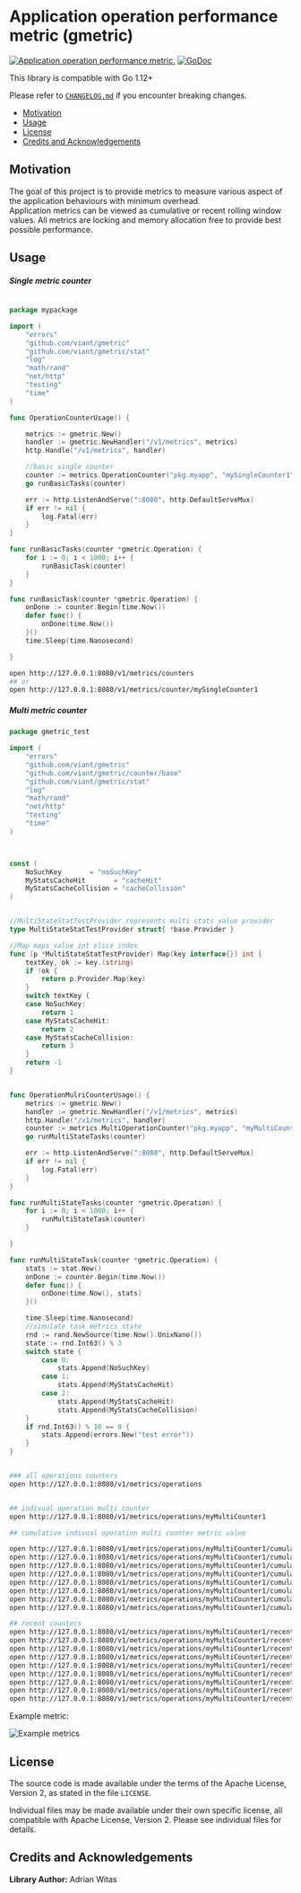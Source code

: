# Application operation performance metric (gmetric)


[![Application operation performance metric.](https://goreportcard.com/badge/github.com/viant/gmetric)](https://goreportcard.com/report/github.com/viant/gmetric)
[![GoDoc](https://godoc.org/github.com/viant/gmetric?status.svg)](https://godoc.org/github.com/viant/gmetric)

This library is compatible with Go 1.12+

Please refer to [`CHANGELOG.md`](CHANGELOG.md) if you encounter breaking changes.

- [Motivation](#motivation)
- [Usage](#usage)
- [License](#license)
- [Credits and Acknowledgements](#credits-and-acknowledgements)


## Motivation

The goal of this project is to provide metrics to measure various aspect of the application behaviours with minimum overhead.  
Application metrics can be viewed as cumulative or recent rolling window values.
All metrics are locking and memory allocation free to provide best possible performance.



## Usage



##### Single metric counter


```go

package mypackage

import (
	"errors"
	"github.com/viant/gmetric"
	"github.com/viant/gmetric/stat"
	"log"
	"math/rand"
	"net/http"
	"testing"
	"time"
)

func OperationCounterUsage() {

	metrics := gmetric.New()
	handler := gmetric.NewHandler("/v1/metrics", metrics)
	http.Handle("/v1/metrics", handler)

	//basic single counter
	counter := metrics.OperationCounter("pkg.myapp", "mySingleCounter1", "my description", time.Microsecond, time.Minute, 2)
	go runBasicTasks(counter)

	err := http.ListenAndServe(":8080", http.DefaultServeMux)
	if err != nil {
		log.Fatal(err)
	}
}

func runBasicTasks(counter *gmetric.Operation) {
	for i := 0; i < 1000; i++ {
		runBasicTask(counter)
	}
}

func runBasicTask(counter *gmetric.Operation) {
	onDone := counter.Begin(time.Now())
	defer func() {
		onDone(time.Now())
	}()
	time.Sleep(time.Nanosecond)

}

```

```bash
open http://127.0.0.1:8080/v1/metrics/counters
## or 
open http://127.0.0.1:8080/v1/metrics/counter/mySingleCounter1
```

##### Multi metric counter




```go
package gmetric_test

import (
	"errors"
	"github.com/viant/gmetric"
	"github.com/viant/gmetric/counter/base"
	"github.com/viant/gmetric/stat"
	"log"
	"math/rand"
	"net/http"
	"testing"
	"time"
)



const (
	NoSuchKey       = "noSuchKey"
	MyStatsCacheHit       = "cacheHit"
	MyStatsCacheCollision = "cacheCollision"
)


//MultiStateStatTestProvider represents multi stats value provider
type MultiStateStatTestProvider struct{ *base.Provider }

//Map maps value int slice index
func (p *MultiStateStatTestProvider) Map(key interface{}) int {
	textKey, ok := key.(string)
	if !ok {
		return p.Provider.Map(key)
	}
	switch textKey {
	case NoSuchKey:
		return 1
	case MyStatsCacheHit:
		return 2
	case MyStatsCacheCollision:
		return 3
	}
	return -1
}


func OperationMulriCounterUsage() {
	metrics := gmetric.New()
	handler := gmetric.NewHandler("/v1/metrics", metrics)
	http.Handle("/v1/metrics", handler)
	counter := metrics.MultiOperationCounter("pkg.myapp", "myMultiCounter1", "my description", time.Microsecond, time.Minute, 2, &MultiStateStatTestProvider{})
	go runMultiStateTasks(counter)

	err := http.ListenAndServe(":8080", http.DefaultServeMux)
	if err != nil {
		log.Fatal(err)
	}
}

func runMultiStateTasks(counter *gmetric.Operation) {
	for i := 0; i < 1000; i++ {
		runMultiStateTask(counter)
	}

}

func runMultiStateTask(counter *gmetric.Operation) {
	stats := stat.New()
	onDone := counter.Begin(time.Now())
	defer func() {
		onDone(time.Now(), stats)
	}()

	time.Sleep(time.Nanosecond)
	//simulate task metrics state
	rnd := rand.NewSource(time.Now().UnixNano())
	state := rnd.Int63() % 3
	switch state {
		case 0:
			stats.Append(NoSuchKey)
		case 1:
			stats.Append(MyStatsCacheHit)
		case 2:
			stats.Append(MyStatsCacheHit)
			stats.Append(MyStatsCacheCollision)
	}
	if rnd.Int63() % 10 == 0 {
		stats.Append(errors.New("test error"))
	}
}
```

```bash

### all operations counters
open http://127.0.0.1:8080/v1/metrics/operations


## indivual operation multi counter
open http://127.0.0.1:8080/v1/metrics/operations/myMultiCounter1

## cumulative indivual operation multi counter metric value

open http://127.0.0.1:8080/v1/metrics/operations/myMultiCounter1/cumulative/count
open http://127.0.0.1:8080/v1/metrics/operations/myMultiCounter1/cumulative/min
open http://127.0.0.1:8080/v1/metrics/operations/myMultiCounter1/cumulative/avg
open http://127.0.0.1:8080/v1/metrics/operations/myMultiCounter1/cumulative/max
open http://127.0.0.1:8080/v1/metrics/operations/myMultiCounter1/cumulative/error
open http://127.0.0.1:8080/v1/metrics/operations/myMultiCounter1/cumulative/noSuchKey
open http://127.0.0.1:8080/v1/metrics/operations/myMultiCounter1/cumulative/cacheCollision
open http://127.0.0.1:8080/v1/metrics/operations/myMultiCounter1/cumulative/cacheCollision.pct

## recent counters
open http://127.0.0.1:8080/v1/metrics/operations/myMultiCounter1/recent/count
open http://127.0.0.1:8080/v1/metrics/operations/myMultiCounter1/recent/min
open http://127.0.0.1:8080/v1/metrics/operations/myMultiCounter1/recent/avg
open http://127.0.0.1:8080/v1/metrics/operations/myMultiCounter1/recent/max
open http://127.0.0.1:8080/v1/metrics/operations/myMultiCounter1/recent/counter
open http://127.0.0.1:8080/v1/metrics/operations/myMultiCounter1/recent/error
open http://127.0.0.1:8080/v1/metrics/operations/myMultiCounter1/recent/noSuchKey
open http://127.0.0.1:8080/v1/metrics/operations/myMultiCounter1/recent/noSuchKey.pct
open http://127.0.0.1:8080/v1/metrics/operations/myMultiCounter1/recent/cacheCollision
```

Example metric:

![Example metrics](images/metrics.png)


## License

The source code is made available under the terms of the Apache License, Version 2, as stated in the file `LICENSE`.

Individual files may be made available under their own specific license,
all compatible with Apache License, Version 2. Please see individual files for details.


##  Credits and Acknowledgements

**Library Author:** Adrian Witas

